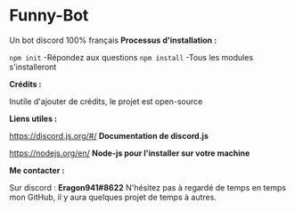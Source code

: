 # Funny-Bot
Un bot discord 100% français
**Processus d'installation :**

```npm init```
-Répondez aux questions
```npm install```
-Tous les modules s'installeront

**Crédits :**

Inutile d'ajouter de crédits, le projet est open-source

**Liens utiles :**

https://discord.js.org/#/
__Documentation de discord.js__

https://nodejs.org/en/
__Node-js pour l'installer sur votre machine__

**Me contacter :**

Sur discord : __Eragon941#8622__
N'hésitez pas à regardé de temps en temps mon GitHub, il y aura quelques projet de temps à autres. 
